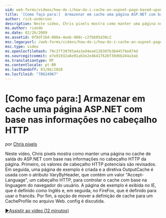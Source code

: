 ```yaml
---
uid: web-forms/videos/how-do-i/how-do-i-cache-an-aspnet-page-based-upon-information-in-the-http-header
title: '[Como faço para:]  Armazenar em cache uma página ASP.NET com base nas informações no cabeçalho HTTP | Microsoft Docs'
author: rick-anderson
description: Neste vídeo, Chris pixels mostra como manter uma página no cache de saída do ASP.NET com base nas informações no cabeçalho HTTP da página. Primeiro, a possibilidade de HTTP cabeça...
ms.author: riande
ms.date: 02/26/2009
ms.assetid: 0f8df1bd-080a-4eeb-980c-c2fbb05d30c2
msc.legacyurl: /web-forms/videos/how-do-i/how-do-i-cache-an-aspnet-page-based-upon-information-in-the-http-header
msc.type: video
ms.openlocfilehash: 79c27f39793a4a3a94ea412838fb3844579e874d
ms.sourcegitcommit: e7e91932a6e91a63e2e46417626f39d6b244a3ab
ms.translationtype: MT
ms.contentlocale: pt-BR
ms.lasthandoff: 03/06/2020
ms.locfileid: "78624967"
---
```

# <a name="how-do-i--cache-an-aspnet-page-based-upon-information-in-the-http-header"></a>[Como faço para:]  Armazenar em cache uma página ASP.NET com base nas informações no cabeçalho HTTP

por [Chris pixels](https://twitter.com/chrispels)

Neste vídeo, Chris pixels mostra como manter uma página no cache de saída do ASP.NET com base nas informações no cabeçalho HTTP da página. Primeiro, os valores de cabeçalho HTTP potenciais são revisados. Em seguida, uma página de exemplo é criada e a diretiva OutputCache é usada com o atributo VaryByHeader, que contém um valor "Accept-Language", um cabeçalho HTTP, para controlar o cache com base na linguagem do navegador do usuário. A página de exemplo é exibida no IE, que é definido como Inglês e, em seguida, no FireFox, que é definido para usar o francês. Por fim, a opção de mover a definição de cache para um CacheProfile no arquivo Web. config é discutida.

[&#9654;Assistir ao vídeo (12 minutos)](https://channel9.msdn.com/Blogs/ASP-NET-Site-Videos/how-do-i-cache-an-aspnet-page-based-upon-information-in-the-http-header)
